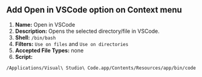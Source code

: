## Add Open in VSCode option on Context menu

1. **Name:** Open in VSCode
1. **Description:** Opens the selected directory/file in VSCode.
1. **Shell:** `/bin/bash`
1. **Filters:** `Use on files` and `Use on directories`
1. **Accepted File Types:** none
1. **Script:**

```bash
/Applications/Visual\ Studio\ Code.app/Contents/Resources/app/bin/code $PATH
```
